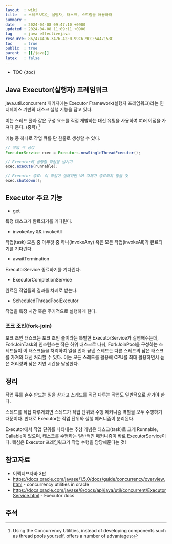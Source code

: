 ```yaml
---
layout  : wiki
title   : 스레드보다는 실행자, 태스크, 스트림을 애용하라 
summary : 
date    : 2024-04-08 09:47:10 +0900
updated : 2024-04-08 11:09:11 +0900
tag     : java effectivejava
resource: 86/4744D6-3476-42F0-99C6-9CCE5A47153C
toc     : true
public  : true
parent  : [[/java]]
latex   : false
---
```

* TOC
{:toc}

## Java Executor(실행자) 프레임워크

java.util.concurrent 패키지에는 Executor Framework(실행자 프레임워크)라는 인터페이스 기반의 태스크 실행 기능을 담고 있다.

이는 스레드 풀과 같은 구성 요소를 직접 개발하는 대신 유틸을 사용하여 여러 이점을 가져다 준다. (중략) [^1]

기능 중 하나로 작업 큐를 단 한줄로 생성할 수 있다.

```java
// 작업 큐 생성
ExecutorService exec = Executors.newSingleThreadExecutor();

// Executor에 실행할 작업을 넘기기
exec.execute(runnable);

// Executor 종료: 이 작업이 실패하면 VM 자체가 종료되지 않을 것
exec.shutdown();
```

## Executor 주요 기능

- get

특정 태스크가 완료되기를 기다린다.

- invokeAny && invokeAll

작업(task) 모음 중 아무것 중 하나(invokeAny) 혹은 모든 작업(invokeAll)가 완료되기를 기다린다.

- awaitTermination

ExecutorService 종료하기를 기다린다.

- ExecutorCompletionService

완료된 작업들의 결과를 차례로 받는다.

- ScheduledThreadPoolExecutor

작업을 특정 시간 혹은 주기적으로 실행하게 한다.

### 포크 조인(fork-join)

포크 조인 태스크는 포크 조인 풀이라는 특별한 ExecutorService가 실행해주는데, ForkJoinTask의 인스턴스는 작은 하위 태스크로 나눠, ForkJoinPool을 구성하는 스레드들이 이 태스크들을 처리하여 일을 먼저 끝낸 스레드는 다른 스레드의 남은 태스크를 가져와 대신 처리할 수 있다. 이는 모든 스레드를 활용해 CPU를 최대 활용하면서 높은 처리량과 낮은 지연 시간을 달성한다.

## 정리

작업 큐를 손수 만드는 일을 삼가고 스레드를 직접 다루는 작업도 일반적으로 삼가야 한다.

스레드를 직접 다루게되면 스레드가 작업 단위와 수행 메커니즘 역할을 모두 수행하기 때문이다. 반대로 Executor는 작업 단위와 실행 메커니즘이 분리된다.

Executor에서 작업 단위를 나타내는 추상 개념은 태스크(task)로 크게 Runnable, Callable이 있으며, 태스크를 수행하는 일반적인 매커니즘이 바로 ExecutorService이다. 핵심은 Executor 프레임워크가 작업 수행을 담당해준다는 것!

## 참고자료

- 이펙티브자바 3판
- https://docs.oracle.com/javase/1.5.0/docs/guide/concurrency/overview.html - concurrency utilities in oracle
- https://docs.oracle.com/javase/8/docs/api/java/util/concurrent/ExecutorService.html - Executor docs

## 주석

[^1]: Using the Concurrency Utilities, instead of developing components such as thread pools yourself, offers a number of advantages: 
